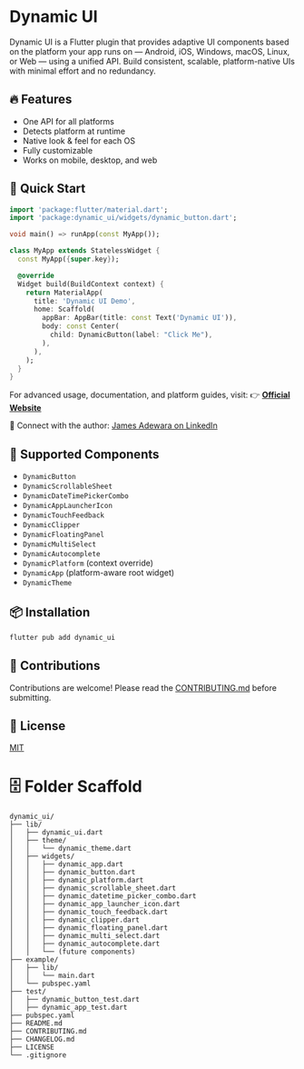 # Dynamic UI

Dynamic UI is a Flutter plugin that provides adaptive UI components based on the platform your app runs on — Android, iOS, Windows, macOS, Linux, or Web — using a unified API. Build consistent, scalable, platform-native UIs with minimal effort and no redundancy.

## 🔥 Features
- One API for all platforms
- Detects platform at runtime
- Native look & feel for each OS
- Fully customizable
- Works on mobile, desktop, and web

## 🚀 Quick Start

```dart
import 'package:flutter/material.dart';
import 'package:dynamic_ui/widgets/dynamic_button.dart';

void main() => runApp(const MyApp());

class MyApp extends StatelessWidget {
  const MyApp({super.key});

  @override
  Widget build(BuildContext context) {
    return MaterialApp(
      title: 'Dynamic UI Demo',
      home: Scaffold(
        appBar: AppBar(title: const Text('Dynamic UI')),
        body: const Center(
          child: DynamicButton(label: "Click Me"),
        ),
      ),
    );
  }
}
````

For advanced usage, documentation, and platform guides, visit:
👉 **[Official Website](https://dynamicui.dev)**

🔗 Connect with the author: [James Adewara on LinkedIn](https://www.linkedin.com/in/james-adewara-b0b955290)

## 🧹 Supported Components

* `DynamicButton`
* `DynamicScrollableSheet`
* `DynamicDateTimePickerCombo`
* `DynamicAppLauncherIcon`
* `DynamicTouchFeedback`
* `DynamicClipper`
* `DynamicFloatingPanel`
* `DynamicMultiSelect`
* `DynamicAutocomplete`
* `DynamicPlatform` (context override)
* `DynamicApp` (platform-aware root widget)
* `DynamicTheme`

## 📦 Installation

```bash
flutter pub add dynamic_ui
```

## 🤝 Contributions

Contributions are welcome! Please read the [CONTRIBUTING.md](CONTRIBUTING.md) before submitting.

## 📝 License

[MIT](LICENSE)


# 🗄 Folder Scaffold

```plaintext
dynamic_ui/
├── lib/
│   ├── dynamic_ui.dart
│   ├── theme/
│   │   └── dynamic_theme.dart
│   ├── widgets/
│   │   ├── dynamic_app.dart
│   │   ├── dynamic_button.dart
│   │   ├── dynamic_platform.dart
│   │   ├── dynamic_scrollable_sheet.dart
│   │   ├── dynamic_datetime_picker_combo.dart
│   │   ├── dynamic_app_launcher_icon.dart
│   │   ├── dynamic_touch_feedback.dart
│   │   ├── dynamic_clipper.dart
│   │   ├── dynamic_floating_panel.dart
│   │   ├── dynamic_multi_select.dart
│   │   ├── dynamic_autocomplete.dart
│   │   └── (future components)
├── example/
│   ├── lib/
│   │   └── main.dart
│   └── pubspec.yaml
├── test/
│   ├── dynamic_button_test.dart
│   ├── dynamic_app_test.dart
├── pubspec.yaml
├── README.md
├── CONTRIBUTING.md
├── CHANGELOG.md
├── LICENSE
└── .gitignore
```